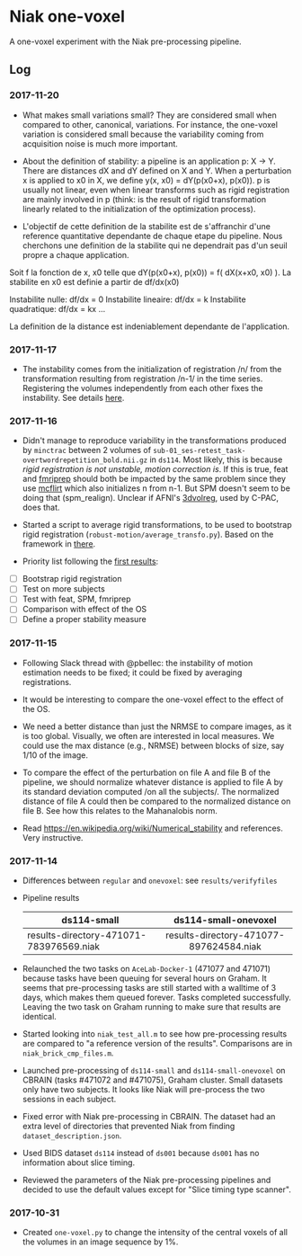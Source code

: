 # Niak one-voxel

A one-voxel experiment with the Niak pre-processing pipeline.

## Log

### 2017-11-20

* What makes small variations small? They are considered small when
  compared to other, canonical, variations. For instance, the
  one-voxel variation is considered small because the variability
  coming from acquisition noise is much more important. 

* About the definition of stability: a pipeline is an application p: X
-> Y. There are distances dX and dY defined on X and Y. When a
perturbation x is applied to x0 in X, we define y(x, x0) = dY(p(x0+x),
p(x0)). p is usually not linear, even when linear transforms such as
rigid registration are mainly involved in p (think: is the result of
rigid transformation linearly related to the initialization of the
optimization process).

* L'objectif de cette definition de la stabilite est de s'affranchir
  d'une reference quantitative dependante de chaque etape du
  pipeline. Nous cherchons une definition de la stabilite qui
  ne dependrait pas d'un seuil propre a chaque application. 

Soit f la fonction de x, x0 telle que dY(p(x0+x), p(x0)) = f(  dX(x+x0, x0) ).
La stabilite en x0 est definie a partir de df/dx(x0)

Instabilite nulle: df/dx = 0
Instabilite lineaire: df/dx = k
Instabilite quadratique: df/dx = kx
...

La definition de la distance est indeniablement dependante de l'application.

### 2017-11-17

* The instability comes from the initialization of registration /n/
  from the transformation resulting from registration /n-1/ in the
  time series. Registering the volumes independently from each other
  fixes the instability. See details
  [here](https://github.com/glatard/one-voxel/tree/master/robust-motion).

### 2017-11-16

* Didn't manage to reproduce variability in the transformations
  produced by `minctrac` between 2 volumes of
  `sub-01_ses-retest_task-overtwordrepetition_bold.nii.gz` in
  `ds114`. Most likely, this is because *rigid registration is not
  unstable, motion correction is*. If this is true, feat and
  [fmriprep](http://fmriprep.readthedocs.io/en/stable/workflows.html)
  should both be impacted by the same problem since they use
  [mcflirt](https://fsl.fmrib.ox.ac.uk/fsl/fslwiki/MCFLIRT) which also
  initializes n from n-1. But SPM doesn't seem to be doing that
  (spm_realign). Unclear if AFNI's
  [3dvolreg](https://afni.nimh.nih.gov/pub/dist/doc/program_help/3dvolreg.html),
  used by C-PAC, does that.

* Started a script to average rigid transformations, to be used to bootstrap rigid registration (`robust-motion/average_transfo.py`). Based on the framework in [there](https://link.springer.com/chapter/10.1007%2F11866763_19?LI=true).

* Priority  list following the [first results](https://github.com/glatard/one-voxel/tree/master/results/verifyFiles):

- [ ] Bootstrap rigid registration
- [ ] Test on more subjects
- [ ] Test with feat, SPM, fmriprep
- [ ] Comparison with effect of the OS
- [ ] Define a proper stability measure

### 2017-11-15

* Following Slack thread with @pbellec: the instability of motion estimation needs to be fixed; it could be fixed by averaging registrations. 

* It would be interesting to compare the one-voxel effect to the effect of the OS.

* We need a better distance than just the NRMSE to compare images, as
  it is too global. Visually, we often are interested in local
  measures. We could use the max distance (e.g., NRMSE) between blocks
  of size, say 1/10 of the image. 

* To compare the effect of the perturbation on file A and
  file B of the pipeline, we should normalize whatever distance is
  applied to file A by its standard deviation computed /on all the
  subjects/. The normalized distance of file A could then be compared
  to the normalized distance on file B. See how this relates to the
  Mahanalobis norm.

* Read https://en.wikipedia.org/wiki/Numerical_stability and
  references. Very instructive.

### 2017-11-14

* Differences between `regular` and `onevoxel`: see `results/verifyfiles`

* Pipeline results

  | ds114-small | ds114-small-onevoxel |
  --------------|:--------------------:|
  | results-directory-471071-783976569.niak | results-directory-471077-897624584.niak |


* Relaunched the two tasks on `AceLab-Docker-1` (471077 and 471071)
  because tasks have been queuing for several hours on Graham. It
  seems that pre-processing tasks are still started with a walltime of
  3 days, which makes them queued forever. Tasks completed
  successfully. Leaving the two task on Graham running to make sure
  that results are identical.
* Started looking into `niak_test_all.m` to see how pre-processing
  results are compared to "a reference version of the
  results". Comparisons are in `niak_brick_cmp_files.m`.
* Launched pre-processing of `ds114-small` and `ds114-small-onevoxel`
  on CBRAIN (tasks #471072 and #471075), Graham cluster. Small
  datasets only have two subjects. It looks like Niak will pre-process
  the two sessions in each subject. 
* Fixed error with Niak pre-processing in CBRAIN. The dataset had an
  extra level of directories that prevented Niak from finding
  `dataset_description.json`.
* Used BIDS dataset `ds114` instead of `ds001` because `ds001` has no
  information about slice timing.
* Reviewed the parameters of the Niak pre-processing pipelines and
  decided to use the default values except for "Slice timing type
  scanner".

### 2017-10-31

* Created `one-voxel.py` to change the intensity of the central voxels
  of all the volumes in an image sequence by 1%.
